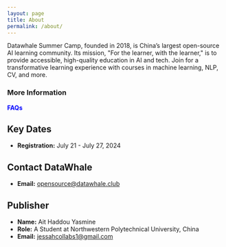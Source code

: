 ```yaml
---
layout: page
title: About
permalink: /about/
---
```

Datawhale Summer Camp, founded in 2018, is China’s largest open-source AI learning community. Its mission, "For the learner, with the learner," is to provide accessible, high-quality education in AI and tech. Join for a transformative learning experience with courses in machine learning, NLP, CV, and more.



### More Information

   <span style="color:blue">**FAQs**</span>

## Key Dates

- **Registration:** July 21 - July 27, 2024



## Contact DataWhale

- **Email:** [opensource@datawhale.club](mailto:opensource@datawhale.club)






## Publisher

- **Name:** Ait Haddou Yasmine
- **Role:** A Student at Northwestern Polytechnical University, China
- **Email:** [jessahcollabs1@gmail.com](mailto:jessahcollabs1@gmail.com)
